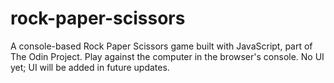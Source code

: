 # rock-paper-scissors

A console-based Rock Paper Scissors game built with JavaScript, part of The Odin Project. Play against the computer in the browser's console. No UI yet; UI will be added in future updates.